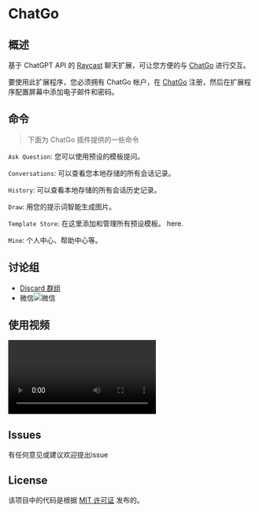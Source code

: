 # ChatGo

## 概述

基于 ChatGPT API 的 [Raycast](https://raycast.com/) 聊天扩展，可让您方便的与 [ChatGo](http://www.chatgo.pro/) 进行交互。

要使用此扩展程序，您必须拥有 ChatGo 帐户，在 [ChatGo](http://www.chatgo.pro/) 注册，然后在扩展程序配置屏幕中添加电子邮件和密码。

## 命令
> 下面为 ChatGo 插件提供的一些命令

`Ask Question`: 您可以使用预设的模板提问。

`Conversations`: 可以查看您本地存储的所有会话记录。

`History`: 可以查看本地存储的所有会话历史记录。

`Draw`: 用您的提示词智能生成图片。

`Template Store`: 在这里添加和管理所有预设模板。
here.

`Mine`: 个人中心、帮助中心等。


## 讨论组
- [Discard 群组](https://discord.gg/BQWU9fePM2)
- 微信![微信](https://newscdn.oss-cn-hangzhou.aliyuncs.com/yilu/xr/static/wechat.jpg)

## 使用视频
<div>
<video src="https://newscdn.oss-cn-hangzhou.aliyuncs.com/yilu/xr/static/outpt.mp4"></video>
</div>


## Issues
有任何意见或建议欢迎提出issue

## License
该项目中的代码是根据 [MIT 许可证](LICENSE) 发布的。
